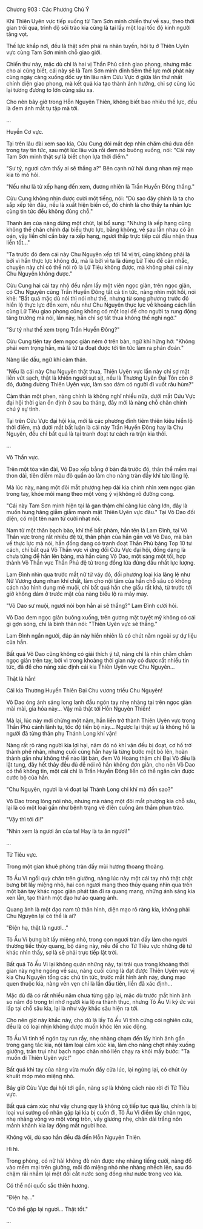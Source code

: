 




Chương 903 : Các Phương Chú Ý


Khi Thiên Uyên vực tiếp xuống từ Tam Sơn minh chiến thư về sau, theo thời gian trôi qua, trình độ sôi trào kia cũng là tại lấy một loại tốc độ kinh người tăng vọt.

Thế lực khắp nơi, đều là thật sớm phái ra nhãn tuyến, hội tụ ở Thiên Uyên vực cùng Tam Sơn minh chỗ giao giới.

Chiến thư này, mặc dù chỉ là hai vị Thần Phủ cảnh giao phong, nhưng mặc cho ai cũng biết, cái này sẽ là Tam Sơn minh đỉnh tiêm thế lực mới phát này cùng ngày càng xuống dốc uy tín lâu năm Cửu Vực ở giữa lần thứ nhất chính diện giao phong, mà kết quả kia tạo thành ảnh hưởng, chỉ sợ cũng lúc lại tương đương to lớn cùng sâu xa.

Cho nên bây giờ trong Hỗn Nguyên Thiên, không biết bao nhiêu thế lực, đều là đem ánh mắt tụ tập mà tới.

...

Huyền Cơ vực.

Tại trên lâu đài xem sao kia, Cửu Cung đôi mắt đẹp nhìn chăm chú đưa đến trong tay tin tức, sau một lúc lâu vừa rồi đem nó buông xuống, nói: "Cái này Tam Sơn minh thật sự là biết chọn lựa thời điểm."

"Sư tỷ, ngươi cảm thấy ai sẽ thắng a?" Bên cạnh nữ hài dung nhan mỹ mạo kia tò mò hỏi.

"Nếu như là từ xếp hạng đến xem, đương nhiên là Trần Huyền Đông thắng."

Cửu Cung không nhịn được cười một tiếng, nói: "Dù sao đây chính là ta cho sắp xếp tên đâu, nếu là xuất hiện biến cố, đó chính là cho thấy ta nhãn lực cùng tin tức đều không đúng chỗ."

Thanh âm của nàng dừng một chút, lại bổ sung: "Nhưng là xếp hạng cũng không thể chân chính đại biểu thực lực, bằng không, về sau lẫn nhau có ân oán, vậy liền chỉ cần bày ra xếp hạng, người thấp trực tiếp cúi đầu nhận thua liền tốt..."

"Ta trước đó đem cái này Chu Nguyên xếp tới 14 vị trí, cũng không phải là bởi vì hắn thực lực không đủ, mà là bởi vì ta là dùng Lữ Tiêu để cân nhắc, chuyện này chỉ có thể nói rõ là Lữ Tiêu không được, mà không phải cái này Chu Nguyên không được."

Cửu Cung hai cái tay nhỏ đều nắm lấy một viên ngọc giản, trên ngọc giản, có Chu Nguyên cùng Trần Huyền Đông tất cả tin tức, nàng nhìn một hồi, nói khẽ: "Bất quá mặc dù nói thì nói như thế, nhưng từ song phương trước đó hiển lộ thực lực đến xem, nếu như Chu Nguyên thực lực về khoảng cách lần cùng Lữ Tiêu giao phong cũng không có một loại để cho người ta rung động tăng trưởng mà nói, lần này, hắn chỉ sợ tất thua không thể nghi ngờ."

"Sư tỷ như thế xem trọng Trần Huyền Đông?"

Cửu Cung tiện tay đem ngọc giản ném ở trên bàn, ngữ khí hững hờ: "Không phải xem trọng hắn, mà là từ ta đoạt được tới tin tức làm ra phán đoán."

Nàng lắc đầu, ngữ khí cảm thán.

"Nếu là cái này Chu Nguyên thật thua, Thiên Uyên vực lần này chỉ sợ mặt liền vứt sạch, thật là khiến người sụt sịt, nếu là Thương Uyên Đại Tôn còn ở đó, đường đường Thiên Uyên vực, làm sao dám có người đi vuốt râu hùm?"

Cảm thán một phen, nàng chính là không nghĩ nhiều nữa, dưới mắt Cửu Vực đại hội thời gian ổn định ở sau ba tháng, đây mới là nàng chỗ chân chính chú ý sự tình.

Tại trên Cửu Vực đại hội kia, mới là các phương đỉnh tiêm thiên kiêu hiển lộ thời điểm, mà dưới mắt bất luận là cái này Trần Huyền Đông hay là Chu Nguyên, đều chỉ bất quá là tại tranh đoạt tư cách ra trận kia thôi.

...

Võ Thần vực.

Trên một tòa vân đài, Võ Dao xếp bằng ở bàn đá trước đó, thân thể mềm mại thon dài, tiên diễm màu đỏ quần áo làm cho nàng tràn đầy khí tức lăng lệ.

Mà lúc này, nàng một đôi mắt phượng hẹp dài kia chính nhìn xem ngọc giản trong tay, khóe môi mang theo một vòng ý vị không rõ đường cong.

"Cái này Tam Sơn minh hiện tại lá gan thậm chí càng lúc càng lớn, đây là muốn hung hăng giẫm giẫm mạnh mặt Thiên Uyên vực đâu." Tại Võ Dao đối diện, có một tên nam tử cười nhạt nói.

Nam tử một thân bạch bào, khí thế bất phàm, hắn tên là Lam Đình, tại Võ Thần vực trong rất nhiều đệ tử, thân phận của hắn gần với Võ Dao, mà bàn về thực lực mà nói, hắn đồng dạng có tranh đoạt Thần Phủ bảng Top 10 tư cách, chỉ bất quá Võ Thần vực vì ứng đối Cửu Vực đại hội, đồng dạng là chưa từng để hắn lên bảng, mà hắn cùng Võ Dao, một sáng một tối, hợp thành Võ Thần vực Thần Phủ đệ tử trong đồng lứa đứng đầu nhất lực lượng.

Lam Đình nhìn qua trước mắt nữ tử váy đỏ, đối phương loại kia lăng lệ như Nữ Vương dung nhan khí chất, làm cho nội tâm của hắn chỗ sâu có không cách nào hình dung mê muội, chỉ bất quá hắn che giấu rất khá, từ trước tới giờ không dám ở trước mặt của nàng biểu lộ ra mảy may.

"Võ Dao sư muội, ngươi nói bọn hắn ai sẽ thắng?" Lam Đình cười hỏi.

Võ Dao đem ngọc giản buông xuống, trên gương mặt tuyệt mỹ không có cái gì gợn sóng, chỉ là bình thản nói: "Thiên Uyên vực sẽ thắng."

Lam Đình ngẩn người, đáp án này hiển nhiên là có chút nằm ngoài sự dự liệu của hắn.

Bất quá Võ Dao cũng không có giải thích ý tứ, nàng chỉ là nhìn chằm chằm ngọc giản trên tay, bởi vì trong khoảng thời gian này có được rất nhiều tin tức, đã để cho nàng xác định cái kia Thiên Uyên vực Chu Nguyên...

Thật là hắn!

Cái kia Thương Huyền Thiên Đại Chu vương triều Chu Nguyên!

Võ Dao óng ánh sáng long lanh đầu ngón tay nhẹ nhàng tại trên ngọc giản mài mài, gia hỏa này... Vậy mà thật tới Hỗn Nguyên Thiên!

Mà lại, lúc này mới chừng một năm, hắn liền trở thành Thiên Uyên vực trong Thần Phủ cảnh lãnh tụ, tốc độ tiến bộ này... Ngược lại thật sự là không hổ là người đã từng thân phụ Thánh Long khí vận!

Nàng rất rõ ràng người kia lợi hại, năm đó nó khí vận đều bị đoạt, cơ hồ trở thành phế nhân, nhưng cuối cùng hắn hay là từng bước một bò lên, hoàn thành gần như không thể nào lật bàn, đem Võ Hoàng thậm chí Đại Võ đều là lật tung, đây hết thảy đều đủ để nói rõ hắn không đơn giản, cho nên Võ Dao có thể không tin, một cái chỉ là Trần Huyền Đông liền có thể ngăn cản được cước bộ của hắn.

"Chu Nguyên, ngươi là vì đoạt lại Thánh Long chi khí mà đến sao?"

Võ Dao trong lòng nói nhỏ, nhưng mà nàng một đôi mắt phượng kia chỗ sâu, lại là có một loại gần như bệnh trạng vẻ điên cuồng âm thầm phun trào.

"Vậy thì tới đi!"

"Nhìn xem là ngươi ăn của ta! Hay là ta ăn ngươi!"

...

Tử Tiêu vực.

Trong một gian khuê phòng tràn đầy mùi hương thoang thoảng.

Tô Ấu Vi ngồi quỳ chân trên giường, nàng lúc này một cái tay nhỏ thật chặt bưng bít lấy miệng nhỏ, hai con ngươi mang theo thủy quang nhìn qua trên một bàn tay khác ngọc giản phát tán đi ra quang mang, những ánh sáng kia xen lẫn, tạo thành một đạo hư ảo quang ảnh.

Quang ảnh là một đạo nam tử thân hình, diện mạo rõ ràng kia, không phải Chu Nguyên lại có thể là ai?

"Điện hạ, thật là ngươi..."

Tô Ấu Vi bưng bít lấy miệng nhỏ, trong con ngươi tràn đầy làm cho người thương tiếc thủy quang, bộ dáng này, nếu để cho Tử Tiêu vực những đệ tử khác nhìn thấy, sợ là sẽ phải trực tiếp lật trời.

Bất quá Tô Ấu Vi lại không quản những này, tại trải qua trong khoảng thời gian này nghe ngóng về sau, nàng cuối cùng là đạt được Thiên Uyên vực vị kia Chu Nguyên tổng các chủ tin tức, trước mắt hình ảnh này, dung mạo quen thuộc kia, nàng vẻn vẹn chỉ là lần đầu tiên, liền đã xác định...

Mặc dù đã có rất nhiều năm chưa từng gặp lại, mặc dù trước mắt hình ảnh so năm đó trong trí nhớ người kia lộ ra thành thục, nhưng Tô Ấu Vi ký ức vùi lấp tại chỗ sâu kia, lại là như vậy khắc sâu hiện ra tới.

Cho nên giờ này khắc này, cho dù là lấy Tô Ấu Vi tính cứng cỏi nghiên cứu, đều là có loại nhịn không được muốn khóc lên xúc động.

Tô Ấu Vi tinh tế ngón tay run rẩy, nhẹ nhàng chạm đến lấy hình ảnh gần trong gang tấc kia, nội tâm loại cảm xúc kia, làm cho nàng chợt nhảy xuống giường, trần trụi như bạch ngọc chân nhỏ liền chạy ra khỏi mấy bước: "Ta muốn đi Thiên Uyên vực!"

Bất quá khi tay của nàng vừa muốn đẩy cửa lúc, lại ngừng lại, có chút ủy khuất móp méo miệng nhỏ.

Bây giờ Cửu Vực đại hội tới gần, nàng sợ là không cách nào rời đi Tử Tiêu vực.

Bất quá cảm xúc như vậy chung quy là không có tiếp tục quá lâu, chính là bị loại vui sướng cố nhân gặp lại kia bị cuốn đi, Tô Ấu Vi điểm lấy chân ngọc, nhẹ nhàng vòng vo một vòng tròn, váy giương nhẹ, chân dài trắng nõn mảnh khảnh kia lay động mắt người hoa.

Không vội, dù sao hắn đều đã đến Hỗn Nguyên Thiên.

Hì hì.

Trong phòng, có nữ hài không đè nén được nhẹ nhàng tiếng cười, nàng đổ vào mềm mại trên giường, môi đỏ miệng nhỏ nhẹ nhàng nhếch lên, sau đó chậm rãi nhắm lại một đôi cắt nước song đồng như nước trong veo kia.

Có thể nói quốc sắc thiên hương.

"Điện hạ..."

"Có thể gặp lại ngươi... Thật tốt."

...




